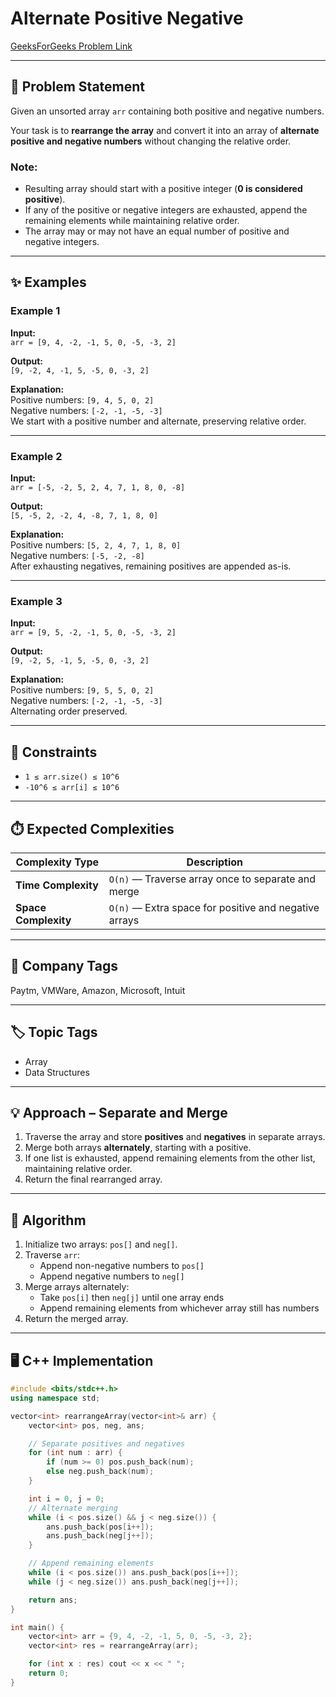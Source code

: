 # Alternate Positive Negative

[GeeksForGeeks Problem Link](https://practice.geeksforgeeks.org/problems/alternate-positive-and-negative-numbers4147/1)

---

## 📌 Problem Statement
Given an unsorted array `arr` containing both positive and negative numbers.  

Your task is to **rearrange the array** and convert it into an array of **alternate positive and negative numbers** without changing the relative order.

### Note:
- Resulting array should start with a positive integer (**0 is considered positive**).  
- If any of the positive or negative integers are exhausted, append the remaining elements while maintaining relative order.  
- The array may or may not have an equal number of positive and negative integers.

---

## ✨ Examples

### Example 1
**Input:**  
`arr = [9, 4, -2, -1, 5, 0, -5, -3, 2]`  

**Output:**  
`[9, -2, 4, -1, 5, -5, 0, -3, 2]`  

**Explanation:**  
Positive numbers: `[9, 4, 5, 0, 2]`  
Negative numbers: `[-2, -1, -5, -3]`  
We start with a positive number and alternate, preserving relative order.

---

### Example 2
**Input:**  
`arr = [-5, -2, 5, 2, 4, 7, 1, 8, 0, -8]`  

**Output:**  
`[5, -5, 2, -2, 4, -8, 7, 1, 8, 0]`  

**Explanation:**  
Positive numbers: `[5, 2, 4, 7, 1, 8, 0]`  
Negative numbers: `[-5, -2, -8]`  
After exhausting negatives, remaining positives are appended as-is.

---

### Example 3
**Input:**  
`arr = [9, 5, -2, -1, 5, 0, -5, -3, 2]`  

**Output:**  
`[9, -2, 5, -1, 5, -5, 0, -3, 2]`  

**Explanation:**  
Positive numbers: `[9, 5, 5, 0, 2]`  
Negative numbers: `[-2, -1, -5, -3]`  
Alternating order preserved.

---

## 🎯 Constraints
- `1 ≤ arr.size() ≤ 10^6`  
- `-10^6 ≤ arr[i] ≤ 10^6`  

---

## ⏱️ Expected Complexities
| Complexity Type | Description |
|-----------------|-------------|
| **Time Complexity** | `O(n)` — Traverse array once to separate and merge |
| **Space Complexity** | `O(n)` — Extra space for positive and negative arrays |

---

## 🏢 Company Tags
Paytm, VMWare, Amazon, Microsoft, Intuit  

---

## 🏷️ Topic Tags
- Array  
- Data Structures  

---

## 💡 Approach – Separate and Merge
1. Traverse the array and store **positives** and **negatives** in separate arrays.  
2. Merge both arrays **alternately**, starting with a positive.  
3. If one list is exhausted, append remaining elements from the other list, maintaining relative order.  
4. Return the final rearranged array.

---

## 🧠 Algorithm
1. Initialize two arrays: `pos[]` and `neg[]`.  
2. Traverse `arr`:
   - Append non-negative numbers to `pos[]`  
   - Append negative numbers to `neg[]`  
3. Merge arrays alternately:
   - Take `pos[i]` then `neg[j]` until one array ends  
   - Append remaining elements from whichever array still has numbers  
4. Return the merged array.

---

## 🖥️ C++ Implementation

```cpp
#include <bits/stdc++.h>
using namespace std;

vector<int> rearrangeArray(vector<int>& arr) {
    vector<int> pos, neg, ans;

    // Separate positives and negatives
    for (int num : arr) {
        if (num >= 0) pos.push_back(num);
        else neg.push_back(num);
    }

    int i = 0, j = 0;
    // Alternate merging
    while (i < pos.size() && j < neg.size()) {
        ans.push_back(pos[i++]);
        ans.push_back(neg[j++]);
    }

    // Append remaining elements
    while (i < pos.size()) ans.push_back(pos[i++]);
    while (j < neg.size()) ans.push_back(neg[j++]);

    return ans;
}

int main() {
    vector<int> arr = {9, 4, -2, -1, 5, 0, -5, -3, 2};
    vector<int> res = rearrangeArray(arr);

    for (int x : res) cout << x << " ";
    return 0;
}
```